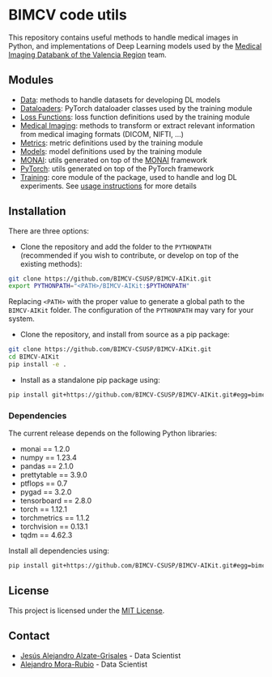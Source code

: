 # BIMCV code utils

This repository contains useful methods to handle medical images in Python, and implementations of Deep Learning models used by the [Medical Imaging Databank of the Valencia Region](https://bimcv.cipf.es/) team.

## Modules

- [Data](/bimcv_aikit/data/): methods to handle datasets for developing DL models
- [Dataloaders](/bimcv_aikit/dataloaders/): PyTorch dataloader classes used by the training module
- [Loss Functions](/bimcv_aikit/loss_functions/): loss function definitions used by the training module
- [Medical Imaging](/bimcv_aikit/medical_imaging/): methods to transform or extract relevant information from medical imaging formats (DICOM, NIFTI, ...)
- [Metrics](/bimcv_aikit/metrics/): metric definitions used by the training module
- [Models](/bimcv_aikit/models/): model definitions used by the training module
- [MONAI](/bimcv_aikit/monai/): utils generated on top of the [MONAI](https://github.com/Project-MONAI/MONAI) framework
- [PyTorch](/bimcv_aikit/pytorch/): utils generated on top of the PyTorch framework
- [Training](/bimcv_aikit/training/): core module of the package, used to handle and log DL experiments. See [usage instructions](/bimcv_aikit/training/README.md) for more details

## Installation

There are three options:

- Clone the repository and add the folder to the `PYTHONPATH` (recommended if you wish to contribute, or develop on top of the existing methods):

```bash
git clone https://github.com/BIMCV-CSUSP/BIMCV-AIKit.git
export PYTHONPATH="<PATH>/BIMCV-AIKit:$PYTHONPATH"
```

Replacing `<PATH>` with the proper value to generate a global path to the `BIMCV-AIKit` folder. The configuration of the `PYTHONPATH` may vary for your system.

- Clone the repository, and install from source as a pip package:

```bash
git clone https://github.com/BIMCV-CSUSP/BIMCV-AIKit.git
cd BIMCV-AIKit
pip install -e .
```

- Install as a standalone pip package using:

```bash
pip install git+https://github.com/BIMCV-CSUSP/BIMCV-AIKit.git#egg=bimcv_aikit
```

### Dependencies

The current release depends on the following Python libraries:

- monai == 1.2.0
- numpy == 1.23.4
- pandas == 2.1.0
- prettytable == 3.9.0
- ptflops == 0.7
- pygad == 3.2.0
- tensorboard == 2.8.0
- torch == 1.12.1
- torchmetrics == 1.1.2
- torchvision == 0.13.1
- tqdm == 4.62.3

Install all dependencies using:

```bash
pip install git+https://github.com/BIMCV-CSUSP/BIMCV-AIKit.git#egg=bimcv_aikit[all]
```

## License

This project is licensed under the [MIT License](LICENSE).

## Contact

- [Jesús Alejandro Alzate-Grisales](https://github.com/jesusalzate) - Data Scientist
- [Alejandro Mora-Rubio](https://github.com/MoraRubio) - Data Scientist
